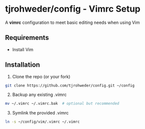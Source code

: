# tjrohweder/config - Vimrc Setup

A **vimrc** configuration to meet basic editing needs when using Vim

## Requirements

- Install Vim

## Installation


1. Clone the repo (or your fork)
```bash
git clone https://github.com/tjrohweder/config.git ~/config
```

2. Backup any existing .vimrc
```bash
mv ~/.vimrc ~/.vimrc.bak  # optional but recommended
```

3. Symlink the provided .vimrc
```bash
ln -s ~/config/vim/.vimrc ~/.vimrc
```
